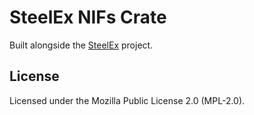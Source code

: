 # SteelEx NIFs Crate
Built alongside the [SteelEx](https://github.com/sele-dev/steelex) project.

## License
Licensed under the Mozilla Public License 2.0 (MPL-2.0).
